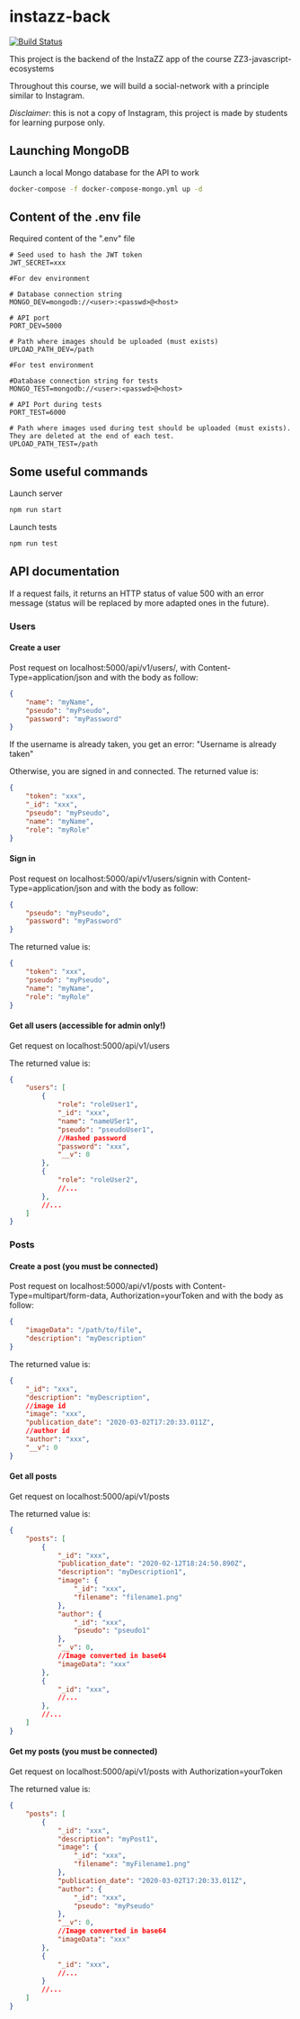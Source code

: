 # instazz-back

[![Build Status](https://travis-ci.org/ThomasCluzel/instazz-back.svg?branch=master)](https://travis-ci.org/ThomasCluzel/instazz-back)

This project is the backend of the InstaZZ app of the course ZZ3-javascript-ecosystems

Throughout this course, we will build a social-network with a
principle similar to Instagram.

_Disclaimer_: this is not a copy of Instagram, this project is made by students
for learning purpose only.

## Launching MongoDB
Launch a local Mongo database for the API to work
```sh
docker-compose -f docker-compose-mongo.yml up -d
```

## Content of the .env file

Required content of the ".env" file
```
# Seed used to hash the JWT token
JWT_SECRET=xxx

#For dev environment

# Database connection string
MONGO_DEV=mongodb://<user>:<passwd>@<host>

# API port
PORT_DEV=5000

# Path where images should be uploaded (must exists)
UPLOAD_PATH_DEV=/path

#For test environment

#Database connection string for tests
MONGO_TEST=mongodb://<user>:<passwd>@<host>

# API Port during tests
PORT_TEST=6000

# Path where images used during test should be uploaded (must exists). 
They are deleted at the end of each test.
UPLOAD_PATH_TEST=/path

```

## Some useful commands

Launch server
```sh
npm run start
```

Launch tests
```sh
npm run test
```

## API documentation

If a request fails, it returns an HTTP status of value 500 with an error message (status will be replaced by more adapted ones in the future).

### Users

#### Create a user

Post request on localhost:5000/api/v1/users/, with Content-Type=application/json and with the body as follow:
```json
{
	"name": "myName",
	"pseudo": "myPseudo",
	"password": "myPassword"
}
```

If the username is already taken, you get an error: "Username is already taken"

Otherwise, you are signed in and connected. The returned value is:
```json
{
    "token": "xxx",
    "_id": "xxx",
    "pseudo": "myPseudo",
    "name": "myName",
    "role": "myRole"
}
```

#### Sign in

Post request on localhost:5000/api/v1/users/signin with Content-Type=application/json and with the body as follow:
```json
{
	"pseudo": "myPseudo",
	"password": "myPassword"
}
```

The returned value is:
```json
{
    "token": "xxx",
    "pseudo": "myPseudo",
    "name": "myName",
    "role": "myRole"
}
```

#### Get all users (accessible for admin only!)

Get request on localhost:5000/api/v1/users

The returned value is:
```json
{
    "users": [
        {
            "role": "roleUser1",
            "_id": "xxx",
            "name": "nameUSer1",
            "pseudo": "pseudoUser1",
            //Hashed password
            "password": "xxx",
            "__v": 0
        },
        {
            "role": "roleUser2",
            //...
        },
        //...
    ]
}
```

### Posts

#### Create a post (you must be connected)

Post request on localhost:5000/api/v1/posts with Content-Type=multipart/form-data, Authorization=yourToken and with the body as follow:
```json
{
	"imageData": "/path/to/file",
	"description": "myDescription"
}
```

The returned value is:
```json
{
    "_id": "xxx",
    "description": "myDescription",
    //image id
    "image": "xxx",
    "publication_date": "2020-03-02T17:20:33.011Z",
    //author id
    "author": "xxx",
    "__v": 0
}
```

#### Get all posts

Get request on localhost:5000/api/v1/posts

The returned value is:
```json
{
    "posts": [
        {
            "_id": "xxx",
            "publication_date": "2020-02-12T18:24:50.890Z",
            "description": "myDescription1",
            "image": {
                "_id": "xxx",
                "filename": "filename1.png"
            },
            "author": {
                "_id": "xxx",
                "pseudo": "pseudo1"
            },
            "__v": 0,
            //Image converted in base64
            "imageData": "xxx"
        },
        {
            "_id": "xxx",
            //...
        },
        //...
    ]
}
```

#### Get my posts (you must be connected)

Get request on localhost:5000/api/v1/posts with Authorization=yourToken

The returned value is:
```json
{
    "posts": [
        {
            "_id": "xxx",
            "description": "myPost1",
            "image": {
                "_id": "xxx",
                "filename": "myFilename1.png"
            },
            "publication_date": "2020-03-02T17:20:33.011Z",
            "author": {
                "_id": "xxx",
                "pseudo": "myPseudo"
            },
            "__v": 0,
            //Image converted in base64
            "imageData": "xxx"
        },
        {
            "_id": "xxx",
            //...
        }
        //...
    ]
}
```
